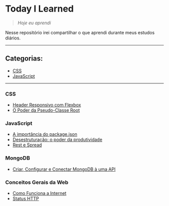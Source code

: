 # Today I Learned
> _Hoje eu aprendi_ <br>

Nesse repositório irei compartilhar o que aprendi durante meus estudos diários.

---

## Categorias:
* [CSS](#css)
* [JavaScript](#javascript)

---
### CSS
* [Header Responsivo com Flexbox](css/flexbox_header-responsivo.md)
* [O Poder da Pseudo-Classe Root](css/poder_pseudo-classe_root.md)

### JavaScript
* [A importância do package.json](js/importancia_package.json.md)
* [Desestruturação: o poder da produtividade](js/desestruturacao_produtividade.md)
* [Rest e Spread](js/rest_spread.md)

### MongoDB
* [Criar, Configurar e Conectar MongoDB à uma API](mongodb/criar_configurar_mongodb.md)

### Conceitos Gerais da Web
* [Como Funciona a Internet](conceitos_web/a_internet.md)
* [Status HTTP](conceitos_web/status_http.md)